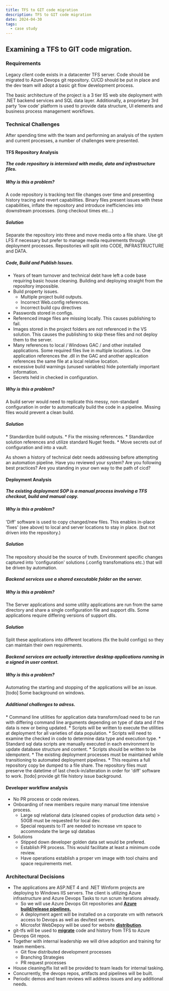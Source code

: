 ```yaml
---
title: TFS to GIT code migration
description: TFS to GIT code migration
date: 2024-04-30
tags:
  - case study
---
```


## Examining a TFS to GIT code migration. ##


### Requirements

Legacy client code exists in a datacenter TFS server. Code should be migrated to Azure Devops git repository. CI/CD should be put in place and the dev team will adopt a basic git flow development process.

The basic architecture of the project is a 3 tier IIS web site deployment with .NET backend services and SQL data layer. Additionally, a proprietary 3rd party 'low code' platform is used to provide data structure, UI elements and business process management workflows.

### Technical Challenges

After spending time with the team and performing an analysis of the system and current processes, a number of challenges were presented.

#### TFS Repository Analysis
<!-- why is markdown=1 not working with 11ty?> https://v0-5-1.11ty.dev/docs/languages/markdown/-->
<div class="responsive-two-column-grid">
    <div>
    <h5>The code repository is intermixed with media, data and infrastructure files.</h5> 
    </div>
    <div>
    <h5>Why is this a problem?</h5>
    <p>
    A code repository is tracking text file changes over time and presenting history tracing and revert capabilities. Binary files present issues with these capabilities, inflate the repository and introduce inefficiencies into downstream processes. (long checkout times etc...)
      </p>
    <h5>Solution</h5>
    <p>
    Separate the repository into three and move media onto a file share. Use git LFS if necessary but prefer to manage media requirements through deployment processes. Repositories will split into CODE, INFRASTRUCTURE and DATA. 
    </p>
    </div>
</div>

<div class="responsive-two-column-grid">
  <div>
   <h5> Code, Build and Publish Issues. </h5>
  
  * Years of team turnover and technical debt have left a code base requiring basic house cleaning. Building and deploying straight from the repository impossible.
  * Build property issues.
    * Multiple project build outputs.
    * Incorrect Web.config references.
    * Incorrect build cpu directives
  * Passwords stored in configs.
  * Referenced image files are missing locally. This causes publishing to fail. 
  * Images stored in the project folders are not referenced in the VS solution. This causes the publishing to skip these files and not deploy them to the server. 
  * Many references to local / Windows GAC / and other installed applications. Some required files live in multiple locations. i.e. One application references the .dll in the GAC and another application references the same file at a local relative location.    
  * excessive build warnings (unused variables) hide potentially important information.
  * Secrets held in checked in configuration. 
  </div>
  <div>
    <h5>Why is this a problem?</h5>
    <p>
      A build server would need to replicate this messy, non-standard configuration in order to automatically build the code in a pipeline. Missing files would prevent a clean build.
    </p>
    <h5>Solution</h5>
    <p>
    <div>
    * Standardize  build outputs.
    * Fix the missing references.
    * Standardize solution references and utilize standard Nuget feeds.
    * Move secrets out of configuration and into a vault.
    </div>
    </p>
  </div>
</div>

As shown a history of technical debt needs addressing before attempting an automation pipeline.
Have you reviewed your system? Are you following best practices? Are you standing in your own way to the path of cicd?

#### Deployment Analysis

<div class="responsive-two-column-grid">
<div>
<h5>The existing deployment SOP is a manual process involving a TFS checkout, build and manual copy.</h5>
</div>
<div>
<h5>Why is this a problem?</h5>
 'Diff' software is used to copy changed/new files. This enables in-place 'fixes' (see above) to local and server locations to stay in place. (but not driven into the repository.)
<h5>Solution</h5>
The repository should be the source of truth. 
Environment specific changes captured into 'configuration' solutions (.config transfomations etc.) that will be driven by automation.
</div>
</div>

<div class="responsive-two-column-grid">
<div>
<h5>Backend services use a shared executable folder on the server.</h5>
</div>
<div>
<h5>Why is this a problem?</h5>
  The Server applications and some utility applications are run from the same directory and share a single configuration file and support dlls. Some applications require differing versions of support dlls.

<h5>Solution</h5>
Split these applications into different locations (fix the build configs) so they can maintain their own requirements.
</div>
</div>
<div class="responsive-two-column-grid">
<div>
<h5>Backend services are actually interactive desktop applications running in a signed in user context.</h5>
</div>
<div>
<h5>Why is this a problem?</h5>
  Automating the starting and stopping of the applications will be an issue.
  [todo] Some background on windows.  
</div>
</div>

<div class="responsive-two-column-grid">
<div>
<h5>Additional challenges to adress.</h5>
</div>
<div>
* Command line utilities for application data transform/load need to be run with differing command line arguments depending on type of data and if the data is new or being updated.
  * Scripts will be written to execute the utilities at deployment for all varieties of data population.
  * Scripts will need to examine the checked in code to determine data type and execution type.
  * Standard sql data scripts are manually executed in each environment to update database structure and content. 
    * Scripts should be written to be idempotent.
  * The existing deployment processes must be maintained while transitioning to automated deployment pipelines. 
    * This requires a full repository copy be dumped to a file share. The repository files must preserve the datetime of last check-in/alteration in order for 'diff' software to work. [todo] provide git file history issue background.
</div>
</div>

#### Developer workflow analysis
- No PR process or code reviews.  
- Onboarding of new members require many manual time intensive process. 
  - Large sql relational data (cleaned copies of production data sets) > 50GB must be requested for local dev.
  - Special requests to IT are needed to increase vm space to accommodate the large sql databas
- Solutions
  - Stipped down developer golden data set would be prefered.
  - Establish PR process. This would facilitate at least a minimum code review.
  - Have operations establish a proper vm image with tool chains and space requirements met. 

### Architectural Decisions 

- The applications are ASP.NET 4 and .NET Winform projects are deploying to Windows IIS servers. The client is utilizing Azure infrastructure and Azure Devops Tasks to run scrum iterations already. 
  - So we will use Azure Devops Git repositories and **<a href="/tech-recipes/az-devops-build-pipeline">Azure build/release pipelines.</a>**   
  - A deployment agent will be installed on a corporate vm with network access to Devops as well as dev/test servers.
  - Microsfot WebDepoy will be used for website **<a href="/tech-recipes/iis-deploy">distribution</a>**.
- git-tfs will be used to **<a href="/tech-recipes/tfs-migration">migrate</a>** code and history from TFS to Azure Devops Git repos.
- Together with internal leadership we will drive adoption and training for team members.
  - Git flow distributed development processes
  - Branching Strategies 
  - PR request processes
- House cleaning/fix list will be provided to team leads for internal tasking.
- Concurrently, the devops repos, artifacts and pipelines will be built.
- Periodic demos and team reviews will address issues and any additional needs. 
